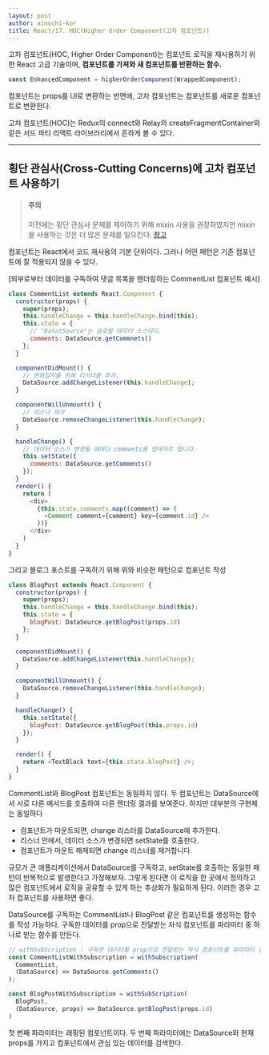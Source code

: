 ```yaml
---
layout: post
author: ainochi-kor
title: React/17. HOC(Higher Order Component(고차 컴포넌트))
---
```


고차 컴포넌트(HOC, Higher Order Component)는 컴포넌트 로직을 재사용하기 위한 React 고급 기술이며, **컴포넌트를 가져와 새 컴포넌트를 반환하는 함수.**

``` js
const EnhancedComponent = higherOrderComponent(WrappedComponent);
```

컴포넌트는 props를 UI로 변환하는 반면에, 고차 컴포넌트는 컴포넌트를 새로운 컴포넌트로 변환한다.  
  
고차 컴포넌트(HOC)는 Redux의 connect와 Relay의 createFragmentContainer와 같은 서드 파티 리액트 라이브러리에서 흔하게 볼 수 있다.

---

## 횡단 관심사(Cross-Cutting Concerns)에 고차 컴포넌트 사용하기

> #### 주의
> 이전에는 횡단 관심사 문제를 제어하기 위해 mixin 사용을 권장하였지만 mixin을 사용하는 것은 더 많은 문제를 일으킨다. [참고](https://ko.reactjs.org/blog/2016/07/13/mixins-considered-harmful.html)

컴포넌트는 React에서 코드 재사용의 기본 단위이다. 그러나 어떤 패턴은 기존 컴포넌트에 잘 적용되지 않을 수 있다.

[외부로부터 데이터를 구독하여 댓글 목록을 렌더링하는 CommentList 컴포넌트 예시]

``` js
class CommentList extends React.Component {
  constructor(props) {
    super(props);
    this.handleChange = this.handleChange.bind(this);
    this.state = {
      // "DatatSource"는 글로벌 데이터 소스이다.
      comments: DataSource.getCommnets()
    };
  }

  componentDidMount() {
    // 변화감지를 위해 리서너를 추가.
    DataSource.addChangeListener(this.handleChange);
  }

  componentWillUnmount() {
    // 리스너 제거
    DataSource.removeChangeListener(this.handleChange);
  }

  handleChange() {
    // 데이터 소스가 변경될 때마다 comments를 업데이트 합니다.
    this.setState({
      comments: DataSource.getComments()
    });
  }
  render() {
    return (
      <div>
        {this.state.comments.map((comment) => (
          <Comment comment={comment} key={comment.id} />
        ))}
      </div>
    )
  }
}
```

그리고 블로그 포스트를 구독하기 위해 위와 비슷한 패턴으로 컴포넌트 작성

``` js
class BlogPost extends React.Component {
  constructor(props) {
    super(props);
    this.handleChange = this.handleChange.bind(this);
    this.state = {
      blogPost: DataSource.getBlogPost(props.id)
    };
  }

  componentDidMount() {
    DataSource.addChangeListener(this.handleChange);
  }

  componentWillUnmount() {
    DataSource.removeChangeListener(this.handleChange);
  }

  handleChange() {
    this.setState({
      blogPost: DataSource.getBlogPost(this.props.id)
    });
  }

  render() {
    return <TextBlock text={this.state.blogPost} />;
  }
}
```

CommentList와 BlogPost 컴포넌트는 동일하지 않다. 두 컴포넌트는 DataSource에서 서로 다른 메서드를 호출하여 다른 렌더링 결과를 보여준다. 하지만 대부분의 구현체는 동일하다

- 컴포넌트가 마운트되면, change 리스터를 DataSource에 추가한다.
- 리스너 안에서, 데이터 소스가 변경되면 setState를 호출한다.
- 컴포넌트가 마운트 해제되면 change 리스너를 제거합니다.

규모가 큰 애플리케이션에서 DataSource를 구독하고, setState를 호출하는 동일한 패턴이 반복적으로 발생한다고 가정해보자. 그렇게 된다면 이 로직을 한 곳에서 정의하고 많은 컴포넌트에서 로직을 공유할 수 있게 하는 추상화가 필요하게 된다. 이러한 경우 고차 컴포넌트를 사용하면 좋다.  
  
DataSource를 구독하는 CommentList나 BlogPost 같은 컴포넌트를 생성하는 함수를 작성 가능하다. 구독한 데이터를 prop으로 전달받는 자식 컴포넌트를 파라미터 중 하나로 받는 함수를 만든다.

``` js
// withSubScription : 구독한 데이터를 prop으로 전달받는 자식 컴포넌트를 파라미터 중 하나로 받는 함수
const CommentListWithSubscription = withSubscription(
  CommentList,
  (DataSource) => DataSource.getComments()
);

const BlogPostWithSubscription = withSubScription(
  BlogPost,
  (DataSource, props) => DataSource.getBlogPost(props.id)
)
```

첫 번째 파라미터는 래핑된 컴포넌트이다. 두 번째 파라미터에는 DataSource와 현재 props를 가지고 컴포넌트에서 관심 있는 데이터를 검색한다.